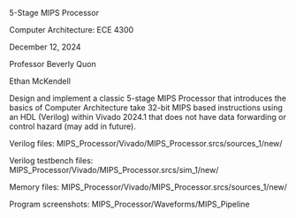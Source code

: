 5-Stage MIPS Processor

Computer Architecture: ECE 4300

December 12, 2024

Professor Beverly Quon

Ethan McKendell

Design and implement a classic 5-stage MIPS Processor that introduces the basics of Computer Architecture take 32-bit MIPS based instructions using an HDL (Verilog) within Vivado 2024.1 that does not have data forwarding or control hazard (may add in future).

Verilog files: MIPS_Processor/Vivado/MIPS_Processor.srcs/sources_1/new/

Verilog testbench files: MIPS_Processor/Vivado/MIPS_Processor.srcs/sim_1/new/

Memory files: MIPS_Processor/Vivado/MIPS_Processor.srcs/sources_1/new/

Program screenshots: MIPS_Processor/Waveforms/MIPS_Pipeline

